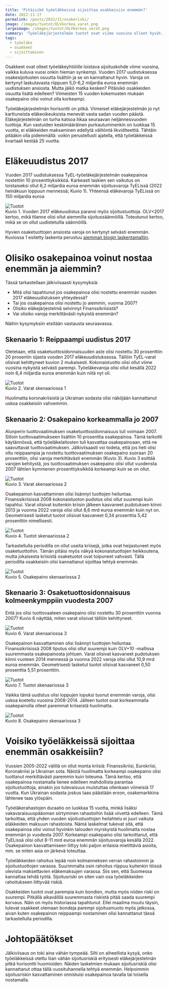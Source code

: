 ```yaml
---
title: 'Pitäisikö työeläkkeissä sijoittaa osakkeisiin enemmän?'
date: 2022-11-17
permalink: /posts/2022/11/osakeriski/
image: /images/tuotot/OLVkorkea_varat.png
largeimage: /images/tuotot/OLVkorkea_varat.png
summary: 'Työeläkejärjestelmän tuotot ovat viime vuosina olleet hyvät. Tätä selittää osakepainon kasvu. Paljonko osakkeisiin on varoista sijoitettu?'
tags:
  - työeläke
  - osakkeet
  - sijoittaminen
---
```


Osakkeet ovat olleet työeläkeyhtiöille loistava sijoituskohde viime vuosina, vaikka kuluva vuosi onkin hieman synkempi.
Vuoden 2017 uudistuksessa osakesijoitusten osuutta lisättiin ja se on kannattanut hyvin. 
Varoja on kertynyt laskutavasta riippuen 5,0-6,2 miljardia euroa enemmän uudistuksen ansiosta. Mutta jäikö matka kesken?
Pitäisikö osakkeiden osuutta lisätä edelleen? Viimeisten 15 vuoden kokemusten mukaan osakepaino olisi voinut olla korkeampi.

Työeläkejärjestelmän horisontti on pitkä. Viimeiset eläkejärjestelmän jo nyt karttuneista eläkeoikeuksista menevät 
vasta sadan vuoden päästä. Eläkejärjestelmän on turha katsoa liikaa seuraavan neljännesvuoden tuottoja. Kun vastuiden keskimääräinen
purkautuminenkin on luokkaa 15 vuotta, ei eläkkeiden maksaminen edellytä välitöntä likviditeettiä.
Tähtäin pitääkin olla pidemmällä: voikin perustellusti ajatella, että työeläkkeissä kvartaali kestää 25 vuotta. 

Eläkeuudistus 2017 
=====

Vuoden 2017 uudistuksessa TyEL-työeläkejärjestelmän osakepainoa nostettiin 10 prosenttiyksikköä. Karkeasti laskien sen vaikutus on toistaiseksi
ollut 6,2 miljardia euroa enemmän sijoitusvaroja TyELissä (2022 heinäkuun loppuun mennessä; Kuvio 1). 
Yhteensä eläkevaroja TyELissä on 150 miljardia euroa 

![Tuotot](/images/tuotot/OLVmatala_varat.png)<br>
Kuvio 1. Vuoden 2017 eläkeuudistus paransi myös sijoitustuottoja. OLV<2017 kertoo, mikä tilanne olisi ollut aiemmilla
sijoitussäännöillä. Toteutunut kertoo, mikä se on ollut uudistetuilla säännöillä.

Hyvien osaketuottojen ansiosta varoja on kertynyt selvästi enemmän. 
Kuviossa 1 esitetty laskenta perustuu [aiemman blogin laskentamalliin](/posts/2022/10/allokaatio/).

Olisiko osakepainoa voinut nostaa enemmän ja aiemmin?
=====

Tässä tarkastellaan jälkiviisaasti kysymyksiä: 
- Mitä olisi tapahtunut jos osakepainoa olisi nostettu enemmän vuoden 2017 eläkeuudistuksen yhteydessä? 
- Tai jos osakepainoa olisi nostettu jo aiemmin, vuonna 2007? 
- Olisiko eläkejärjestelmä selvinnyt Finanssikriisistä? 
- Vai olisiko varoja merkittävästi nykyistä enemmän?

Näihin kysymyksiin etsitään vastausta seuraavassa.

Skenaario 1: Reippaampi uudistus 2017
-----

Oletetaan, että osaketuottosidonnaisuuden aste olisi nostettu 30 prosenttiin 20 prosentin sijasta vuoden 2017 eläkeuudistuksessa.
Tällöin TyEL-varat olisivat kehittyneet kuvion 2 mukaisesti. Kokonaistuotto olisi ollut viime vuosina nykyistä selvästi parempi.
Työeläkevaroja olisi ollut kesällä 2022 noin 6,4 miljardia euroa enemmän kuin niitä nyt oli.

![Tuotot](/images/tuotot/OLVkorkea_varat.png)<br>
Kuvio 2. Varat skenaariossa 1

Huolimatta koronakriisistä ja Ukrainan sodasta olisi näköjään kannattanut uskoa osakkeisiin vahvemmin. 

Skenaario 2: Osakepaino korkeammalla jo 2007
-----

Alunperin tuottovaatimuksen osaketuottosidonnaisuus tuli voimaan 2007. Silloin tuottovaatimukseen lisättiin 10 prosenttia
osakepainoa. Tämä tarkoitti käytännössä, että työeläkelaitosten tuli kasvattaa osakepainoaan, että ne saavuttavat tuottovaatimuksen.
Jälkiviisaasti voi todeta, että jos heti olisi oltu reippaampia ja nostettu tuottovaatimuksen osakepaino suoraan 20 prosenttiin, 
olisi varoja merkittävästi enemmän (Kuvio 3). Kuvio 3 esittää varojen kehitystä, jos tuottovaatimuksen osakepaino olisi ollut vuodensta 2007 lähtien
kymmenen prosenttiyksikköä korkeampi kuin se on ollut.

![Tuotot](/images/tuotot/OLVplus10_varat.png)<br>
Kuvio 3. Varat skenaariossa 2

Osakepainon kasvattaminen olisi lisännyt tuottojen heiluntaa. Finanssikriisissä 2008 kokonaistuoton pudotus olisi ollut suurempi kuin tapahtui.
Varat olisivat kuitenkin kriisin jälkeen kasvaneet pudotuksen kiinni 2013 ja vuonna 2022 varoja olisi ollut 8,6 mrd euroa enemmän kuin nyt on.
Geometrisesti lasketut tuotot olisivat kasvaneet 0,34 prosenttia 5,42 prosenttiin nimellisesti.

![Tuotot](/images/tuotot/OLVplus10_tuotot.png)<br>
Kuvio 4. Tuotot skenaariossa 2

Tarkastellulla periodilla on ollut useita kriisejä, jotka ovat heijastuneet myös osaketuottoihin. Tämän pitäisi myös näkyä
kokonaistuottojen heikkoutena, mutta jokaisesta kriisistä osaketuotot ovat toipuneet vahvasti. Tällä periodilla osakkeisiin olisi
kannattanut sijoittaa tehtyä enemmän.

![Tuotot](/images/tuotot/OLVplus10_osake.png)<br>
Kuvio 5. Osakepaino skenaariossa 2

Skenaario 3: Osaketuottosidonnaisuus kolmeenkymppiin vuodesta 2007
-----

Entä jos olisi tuottovaateen osakepaino olisi nostettu 30 prosenttiin vuonna 2007? Kuvio 6 näyttää, miten varat
olisivat tällöin kehittyneet.

![Tuotot](/images/tuotot/OLV30_varat.png)<br>
Kuvio 6. Varat skenaariossa 3

Osakepainon kasvattaminen olisi lisännyt tuottojen heiluntaa. Finanssikriisissä 2008 tiputus olisi ollut suurempi kuin OLV+10 -mallissa suuremmasta
osakepainosta johtuen. Varat olisivat kasvaneet pudotuksen kiinni vuoteen 2014 mennessä ja vuonna 2022 varoja olisi ollut 10,9 mrd euroa enemmän.
Geometrisesti lasketut tuotot olisivat kasvaneet 0,50 prosenttia 5,51 prosenttiin.

![Tuotot](/images/tuotot/OLV30_tuotot.png)<br>
Kuvio 7. Tuotot skenaariossa 3

Vaikka tämä uudistus olisi loppujen lopuksi tuonut enemmän varoja, olisi uskoa koeteltu vuosina 2008-2014. Jälleen tuotot ovat korkeammalla 
osakepainolla olleet paremmat kriiseistä huolimatta.

![Tuotot](/images/tuotot/OLV30_allo.png)<br>
Kuvio 8. Osakepaino skenaariossa 3

Voisiko työeläkkeissä sijoittaa enemmän osakkeisiin?
=====

Vuosien 2005-2022 välillä on ollut monta kriisiä: Finanssikriisi, Eurokriisi, Koronakriisi ja Ukrainan sota.
Näistä huolimatta korkeampi osakepaino olisi tuottanut merkittävästi paremmin kuin toteuma. Tämä kertoo, että osakepainoa nostamalla
lienee edelleen mahdollista parantaa sijoitustuottoja, ainakin jos tulevaisuus muistuttaa ollenkaan viimeisiä 17 vuotta.
Kun Ukrainan sodasta joskus taas päästään eroon, osakemarkkina lähtenee taas ylöspäin. 

Työeläkerahastojen duraatio on luokkaa 15 vuotta, minkä lisäksi vakavaraisuuspääoman siirtyminen rahastoihin lisää viivettä edelleen.
Tämä tarkoittaa, että yhden vuoden sijoitustuottojen heilahtelu ei juuri vaikuta eläkkeiden maksuun rahastoista. 
Nämä laskelmat tukevat sitä, että osakepainoa olisi voinut hyvinkin talouden myrskyistä huolimatta nostaa enemmän jo vuodesta 2007. 
Korkeampi osakepaino olisi tarkoittanut, että TyELissä olisi ollut 8-11 mrd euroa enemmän sijoitusvaroja kesällä 2022.
Osakepainon kasvattamiseen liittyy toki paljon erilaisia mietittäviä asioita, mm. se miten asia on järkevä toteuttaa. 

Työeläkkeiden rahoitus lepää noin kolmanneksen verran rahastoinnin ja sijoitustuottojen varassa.
Suurimmalta osin rahoitus riippuu kuitenkin töissä olevista maksettavien eläkemaksujen varassa. 
Siis sen, että Suomessa kannattaa tehdä työtä. Sijoitusriski on siten vain osa työeläkkeiden rahoitukseen liittyvää riskiä.

Osakkeiden tuotot ovat parempia kuin bondien, mutta myös niiden riski on suurempi. Pitkällä aikavälillä suuremmasta
riskistä pitää saada suurempi korvaus. Näin on myös historiassa tapahtunut. Ellei maailma muutu täysin, tulevat
osakkeet olemaan bondeja parempi sijoitusmuoto myös jatkossa, aivan kuten osakepainon reippaampi nostaminen olisi kannattanut
tässä tarkastellulla periodilla. 

Johtopäätökset
=====

Jälkiviisaus on toki aina vähän tympeää. Silti on aiheellista kysyä, onko työeläkkeissä otettu liian vähän sijoitusriskiä
erityisesti eläkejärjestelmän pitkä horisontti huomioiden. Näiden laskelmien mukaan sijoitusriskiä olisi
kannattanut ottaa tällä vuosituhannella tehtyä enemmän. Helpoimmin sijoitusriskin kasvattaminen onnistuisi 
osakepainoa tavalla tai toisella nostamalla. 
